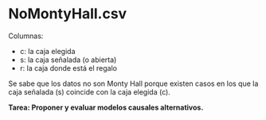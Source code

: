 # NoMontyHall.csv

Columnas:
- c: la caja elegida
- s: la caja señalada (o abierta)
- r: la caja donde está el regalo

Se sabe que los datos no son Monty Hall porque existen casos en los que la caja señalada (s) coincide con la caja elegida (c).

**Tarea: Proponer y evaluar modelos causales alternativos.**
